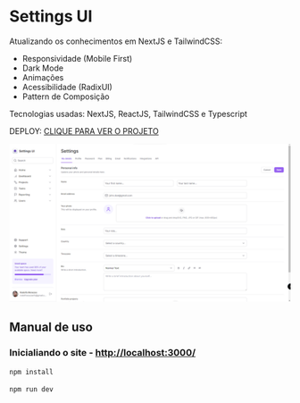 # Settings UI
Atualizando os conhecimentos em NextJS e TailwindCSS:

- Responsividade (Mobile First)
- Dark Mode
- Animações
- Acessibilidade (RadixUI)
- Pattern de Composição

Tecnologias usadas: NextJS, ReactJS, TailwindCSS e Typescript

DEPLOY: [CLIQUE PARA VER O PROJETO](https://settings-responsive-ui.vercel.app)

![Settings UI](./docs/thumbnail.png)

## Manual de uso
### Inicialiando o site - [http://localhost:3000/](http://localhost:3000/)
```sh
npm install
```
```sh
npm run dev
```